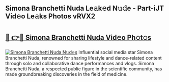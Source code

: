 ## Simona Branchetti Nuda Le𝚊k𝚎d N𝚞𝚍e - Part-iJT Vid𝚎o Le𝚊ks Photos vRVX2

# <h2><a href="http://fbe3yn.evod.top/?m=Simona+Branchetti+Nuda">🔗 👉🔴 Simona Branchetti Nuda Vid𝚎o Ph𝚘t𝚘s</a></h2>

[![Simona Branchetti Nuda N𝚞d𝚎s](https://i.imgur.com/8V9OHl7.gif)](http://fbe3yn.evod.top/?m=Simona+Branchetti+Nuda)
Influential social media star Simona Branchetti Nuda, renowned for sharing lifestyle and dance-related content through solo and collaborative dance performances and vlogs. Simona Branchetti Nuda, a respected public figure in the scientific community, has made groundbreaking discoveries in the field of medicine. 
